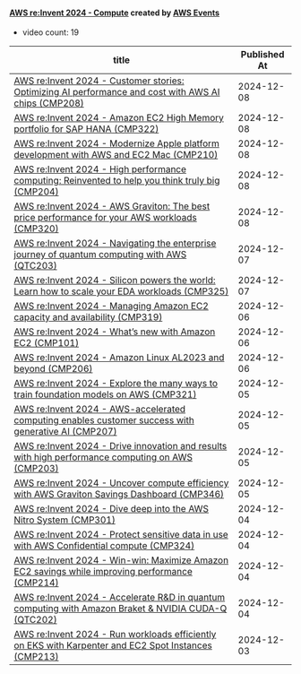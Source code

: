 

#### [AWS re:Invent 2024 - Compute](https://www.youtube.com/playlist?list=PL2yQDdvlhXf9-pNfjMjlU8uk7C4qu-HI-) created by [AWS Events](https://www.youtube.com/channel/UCdoadna9HFHsxXWhafhNvKw)

* video count: 19 

| title                                                                                                                                               | Published At |
| --------------------------------------------------------------------------------------------------------------------------------------------------- | ------------ |
| [AWS re:Invent 2024 - Customer stories: Optimizing AI performance and cost with AWS AI chips (CMP208)](https://www.youtube.com/watch?v=cdrZHimJY2k) | 2024-12-08   |
| [AWS re:Invent 2024 - Amazon EC2 High Memory portfolio for SAP HANA (CMP322)](https://www.youtube.com/watch?v=8hbmuK2zSE4)                          | 2024-12-08   |
| [AWS re:Invent 2024 - Modernize Apple platform development with AWS and EC2 Mac (CMP210)](https://www.youtube.com/watch?v=pBvekh31xkA)              | 2024-12-08   |
| [AWS re:Invent 2024 - High performance computing: Reinvented to help you think truly big (CMP204)](https://www.youtube.com/watch?v=NMq3kL9qObU)     | 2024-12-08   |
| [AWS re:Invent 2024 - AWS Graviton: The best price performance for your AWS workloads (CMP320)](https://www.youtube.com/watch?v=W4dnUvJJ_Sg)        | 2024-12-08   |
| [AWS re:Invent 2024 - Navigating the enterprise journey of quantum computing with AWS (QTC203)](https://www.youtube.com/watch?v=SGnuTw5xuas)        | 2024-12-07   |
| [AWS re:Invent 2024 - Silicon powers the world: Learn how to scale your EDA workloads  (CMP325)](https://www.youtube.com/watch?v=5sdEjwtKU1E)       | 2024-12-07   |
| [AWS re:Invent 2024 - Managing Amazon EC2 capacity and availability (CMP319)](https://www.youtube.com/watch?v=TyFMsx9PVeM)                          | 2024-12-06   |
| [AWS re:Invent 2024 - What’s new with Amazon EC2 (CMP101)](https://www.youtube.com/watch?v=2UkUP9lYW7A)                                             | 2024-12-06   |
| [AWS re:Invent 2024 - Amazon Linux AL2023 and beyond (CMP206)](https://www.youtube.com/watch?v=VbQj8DpWUGc)                                         | 2024-12-06   |
| [AWS re:Invent 2024 - Explore the many ways to train foundation models on AWS (CMP321)](https://www.youtube.com/watch?v=0dObPoCZSWU)                | 2024-12-05   |
| [AWS re:Invent 2024 - AWS-accelerated computing enables customer success with generative AI (CMP207)](https://www.youtube.com/watch?v=8TNKVXfIUCo)  | 2024-12-05   |
| [AWS re:Invent 2024 - Drive innovation and results with high performance computing on AWS (CMP203)](https://www.youtube.com/watch?v=WQsFYWSOqD4)    | 2024-12-05   |
| [AWS re:Invent 2024 - Uncover compute efficiency with AWS Graviton Savings Dashboard (CMP346)](https://www.youtube.com/watch?v=F_wskaHIfUk)         | 2024-12-05   |
| [AWS re:Invent 2024 - Dive deep into the AWS Nitro System (CMP301)](https://www.youtube.com/watch?v=YKZbNcOU77c)                                    | 2024-12-04   |
| [AWS re:Invent 2024 - Protect sensitive data in use with AWS Confidential compute (CMP324)](https://www.youtube.com/watch?v=QBQawVrxqXg)            | 2024-12-04   |
| [AWS re:Invent 2024 - Win-win: Maximize Amazon EC2 savings while improving performance (CMP214)](https://www.youtube.com/watch?v=UzibL6r9ChM)       | 2024-12-04   |
| [AWS re:Invent 2024 - Accelerate R&D in quantum computing with Amazon Braket & NVIDIA CUDA-Q (QTC202)](https://www.youtube.com/watch?v=4gHzaKHdqMI) | 2024-12-04   |
| [AWS re:Invent 2024 - Run workloads efficiently on EKS with Karpenter and EC2 Spot Instances (CMP213)](https://www.youtube.com/watch?v=yj55R8BvGzw) | 2024-12-03   |